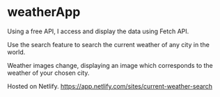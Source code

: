 # weatherApp
 
Using a free API, I access and display the data using Fetch API. 

Use the search feature to search the current weather of any city in the world. 

Weather images change, displaying an image which corresponds to the weather of your chosen city.

Hosted on Netlify. https://app.netlify.com/sites/current-weather-search
